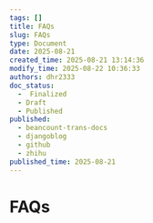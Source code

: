 ```yaml
---
tags: []
title: FAQs
slug: FAQs
type: Document
date: 2025-08-21
created_time: 2025-08-21 13:14:36
modify_time: 2025-08-22 10:36:33
authors: dhr2333
doc_status:
  -  Finalized
  - Draft
  - Published
published:
  - beancount-trans-docs
  - djangoblog
  - github
  - zhihu
published_time: 2025-08-21
---
```

# FAQs
